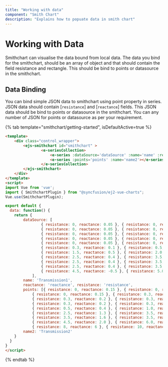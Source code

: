 ```yaml
---
title: "Working with data"
component: "Smith Chart"
description: "Explains how to popuate data in smith chart"
---
```


# Working with Data

Smithchart can visualise the data bound from local data. The data you bind for the smithchart, should be an array of object and that should contain the field resistance and rectangle. This should be bind to points or datasource in the smithchart.

## Data Binding

You can bind simple JSON data to smithchart using point property in series. JSON data should contain [`resistance`] and [`reactance`] fields. This JSON data should be bind to points or datasource in the smithchart. You can any number of JSON for points or datasource as per your requirement.

{% tab template="smithchart/getting-started", isDefaultActive=true %}

```html
<template>
    <div class="control_wrapper">
        <ejs-smithchart id="smithchart" >
                <e-seriesCollection>
                    <e-series :dataSource='dataSource' :name='name' :reactance='reactance' :resistance='resistance' ></e-series>
                    <e-series :points='points' :name='name2'></e-series>
                </e-seriesCollection>
        </ejs-smithchart>
    </div>
</template>
<script>
import Vue from 'vue';
import { SmithchartPlugin } from "@syncfusion/ej2-vue-charts";
Vue.use(SmithchartPlugin);

export default {
  data: function() {
    return {
        dataSource: [
                { resistance: 0, reactance: 0.05 }, { resistance: 0, reactance: 0.05 },
                { resistance: 0, reactance: 0.05 }, { resistance: 0, reactance: 0.05 },
                { resistance: 0, reactance: 0.05 }, { resistance: 0, reactance: 0.05 },
                { resistance: 0, reactance: 0.05 }, { resistance: 0, reactance: 0.05 },
                { resistance: 0, reactance: 0.05 }, { resistance: 0, reactance: 0.05 },
                { resistance: 0.3, reactance: 0.1 }, { resistance: 0.5, reactance: 0.2 },
                { resistance: 1.5, reactance: 0.5 }, { resistance: 2.0, reactance: 0.5 },
                { resistance: 2.5, reactance: 0.4 }, { resistance: 3.5, reactance: 0.0 },
                { resistance: 2.5, reactance: 0.4 }, { resistance: 3.5, reactance: 0.0 },
                { resistance: 2.5, reactance: 0.4 }, { resistance: 3.5, reactance: 0.0 },
                { resistance: 4.5, reactance: -0.5 }, { resistance: 5.0, reactance: -1.0 }
            ],
        name: 'Transmission1',
        reactance: 'reactance', resistance: 'resistance',
        points: [{ resistance: 0, reactance: 0.15 }, { resistance: 0, reactance: 0.15 },
            { resistance: 0, reactance: 0.15 }, { resistance: 0.3, reactance: 0.2 },
            { resistance: 0.3, reactance: 0.2 }, { resistance: 0.3, reactance: 0.2 },
            { resistance: 0.3, reactance: 0.2 }, { resistance: 0.3, reactance: 0.2 },
            { resistance: 0.5, reactance: 0.4 }, { resistance: 1.0, reactance: 0.8 },
            { resistance: 2.5, reactance: 1.3 }, { resistance: 3.5, reactance: 1.6 },
            { resistance: 3.5, reactance: 1.6 }, { resistance: 3.5, reactance: 1.6 },
            { resistance: 4.5, reactance: 2.0 }, { resistance: 6.0, reactance: 4.5 },
            { resistance: 8, reactance: 6 }, { resistance: 10, reactance: 25 }],
        name2: 'Transmission2'
    }
  }
}
</script>
```

{% endtab %}